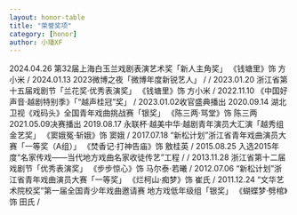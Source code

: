 ```yaml
---
layout: honor-table
title: "荣誉奖项"
category: [honor]
author: 小璠XF
---
```


<tr>
<td>2024.04.26</td>
<td>第32届上海白玉兰戏剧表演艺术奖「新人主角奖」</td>
<td>《钱塘里》饰 方小米</td>
<td>/</td>
</tr>

<tr>
<td>2024.01.13</td>
<td>2023微博之夜「微博年度新锐艺人」</td>
<td>/</td>
<td>/</td>
</tr>

<tr>
<td>2023.01.20</td>
<td>浙江省第十五届戏剧节「兰花奖·优秀表演奖」</td>
<td>《钱塘里》饰 方小米</td>
<td>/</td>
</tr>

<tr>
<td>2022.11.10</td>
<td>《中国好声音·越剧特别季》「“越声桂冠”奖」</td>
<td>/</td>
<td>2023.01.02收官盛典播出</td>
</tr>

<tr>
<td>2020.09.14</td>
<td>湖北卫视《戏码头》全国青年戏曲挑战赛「银奖」</td>
<td>《陈三两·骂堂》饰 陈三两</td>
<td>2021.05.09决赛播出</td>
</tr>

<tr>
<td>2019.08.17</td>
<td>永联杯·越美中华·越剧青年演员大汇演「越秀组金艺奖」</td>
<td>《窦娥冤·斩娥》饰 窦娥</td>
<td>/</td>
</tr>

<tr>
<td>2017.07.18</td>
<td>“新松计划”浙江省青年戏曲演员大赛「一等奖（A组）」</td>
<td>《焚香记·打神告庙》饰 敫桂英</td>
<td>/</td>
</tr>

<tr>
<td>2015.08.25</td>
<td>入选2015年度“名家传戏——当代地方戏曲名家收徒传艺”工程</td>
<td>/</td>
<td>/</td>
</tr>

<tr>
<td>2013.11.28</td>
<td>浙江省第十二届戏剧节「优秀表演奖」</td>
<td>《步步惊心》饰 马尔泰·若曦</td>
<td>/</td>
</tr>

<tr>
<td>2012.07.06</td>
<td>“新松计划”浙江省青年戏曲演员大赛「一等奖」</td>
<td>《烂柯山·痴梦》饰 崔氏</td>
<td>/</td>
</tr>

<tr>
<td>2011.12.24</td>
<td>“文华艺术院校奖”第一届全国青少年戏曲邀请赛 地方戏低年级组「银奖」</td>
<td>《蝴蝶梦·劈棺》饰 田氏</td>
<td>/</td>
<!-- <td><a href="/self.html">链接</a></td> -->
</tr>





